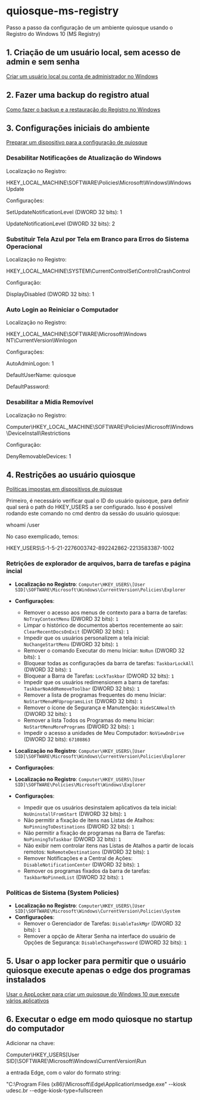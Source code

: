 # quiosque-ms-registry
Passo a passo da configuração de um ambiente quiosque usando o Registro do Windows 10 (MS Registry)

## 1. Criação de um usuário local, sem acesso de admin e sem senha
[Criar um usuário local ou conta de administrador no Windows](https://support.microsoft.com/pt-br/windows/criar-um-usu%C3%A1rio-local-ou-conta-de-administrador-no-windows-20de74e0-ac7f-3502-a866-32915af2a34d#:~:text=11Windows%2010-,Criar%20uma%20conta%20de%20usu%C3%A1rio%20local,outro%20usu%C3%A1rio%2C%20selecione%20Adicionar%20conta.)

## 2. Fazer uma backup do registro atual

[Como fazer o backup e a restauração do Registro no Windows](https://support.microsoft.com/pt-br/topic/como-fazer-o-backup-e-a-restaura%C3%A7%C3%A3o-do-registro-no-windows-855140ad-e318-2a13-2829-d428a2ab0692)

## 3. Configurações iniciais do ambiente

[Preparar um dispositivo para a configuração de quiosque](https://learn.microsoft.com/pt-br/windows/configuration/kiosk-prepare)

### Desabilitar Notificações de Atualização do Windows

Localização no Registro:

HKEY_LOCAL_MACHINE\SOFTWARE\Policies\Microsoft\Windows\WindowsUpdate

Configurações:

SetUpdateNotificationLevel (DWORD 32 bits): 1

UpdateNotificationLevel (DWORD 32 bits): 2

### Substituir Tela Azul por Tela em Branco para Erros do Sistema Operacional

Localização no Registro: 

HKEY_LOCAL_MACHINE\SYSTEM\CurrentControlSet\Control\CrashControl

Configuração:

DisplayDisabled (DWORD 32 bits): 1

### Auto Login ao Reiniciar o Computador

Localização no Registro: 

HKEY_LOCAL_MACHINE\SOFTWARE\Microsoft\Windows NT\CurrentVersion\Winlogon

Configurações:

AutoAdminLogon: 1

DefaultUserName: quiosque

DefaultPassword: 

### Desabilitar a Mídia Removível

Localização no Registro: 

Computer\HKEY_LOCAL_MACHINE\SOFTWARE\Policies\Microsoft\Windows\DeviceInstall\Restrictions

Configuração:

DenyRemovableDevices: 1

## 4. Restrições ao usuário quiosque

[Políticas impostas em dispositivos de quiosque](https://learn.microsoft.com/pt-br/windows/configuration/kiosk-policies)

Primeiro, é necessário verificar qual o ID do usuário quisoque, para definir qual será o path do HKEY_USERS a ser configurado. Isso é possível rodando este comando no cmd dentro da sessão do usuário quiosque:

whoami /user

No caso exemplicado, temos:

HKEY_USERS\S-1-5-21-2276003742-892242862-2213583387-1002


### Retrições de explorador de arquivos, barra de tarefas e página incial
- **Localização no Registro**: `Computer\HKEY_USERS\[User SID]\SOFTWARE\Microsoft\Windows\CurrentVersion\Policies\Explorer`
- **Configurações**:
  - Remover o acesso aos menus de contexto para a barra de tarefas: `NoTrayContextMenu` (DWORD 32 bits): `1`
  - Limpar o histórico de documentos abertos recentemente ao sair: `ClearRecentDocsOnExit` (DWORD 32 bits): `1`
  - Impedir que os usuários personalizem a tela inicial: `NoChangeStartMenu` (DWORD 32 bits): `1`
  - Remover o comando Executar do menu Iniciar: `NoRun` (DWORD 32 bits): `1`
  - Bloquear todas as configurações da barra de tarefas: `TaskbarLockAll` (DWORD 32 bits): `1`
  - Bloquear a Barra de Tarefas: `LockTaskbar` (DWORD 32 bits): `1`
  - Impedir que os usuários redimensionem a barra de tarefas: `TaskbarNoAddRemoveToolbar` (DWORD 32 bits): `1`
  - Remover a lista de programas frequentes do menu Iniciar: `NoStartMenuMFUprogramsList` (DWORD 32 bits): `1`
  - Remover o ícone de Segurança e Manutenção: `HideSCAHealth` (DWORD 32 bits): `1`
  - Remover a lista Todos os Programas do menu Iniciar: `NoStartMenuMorePrograms` (DWORD 32 bits): `1`
  - Impedir o acesso a unidades de Meu Computador: `NoViewOnDrive` (DWORD 32 bits): `67108863`

- **Localização no Registro**: `Computer\HKEY_USERS\[User SID]\SOFTWARE\Microsoft\Windows\CurrentVersion\Policies\Explorer`
- **Configurações**:

- **Localização no Registro**: `Computer\HKEY_USERS\[User SID]\SOFTWARE\Policies\Microsoft\Windows\Explorer`
- **Configurações**:
  - Impedir que os usuários desinstalem aplicativos da tela inicial: `NoUninstallFromStart` (DWORD 32 bits): `1`
  - Não permitir a fixação de itens nas Listas de Atalhos: `NoPinningToDestinations` (DWORD 32 bits): `1`
  - Não permitir a fixação de programas na Barra de Tarefas: `NoPinningToTaskbar` (DWORD 32 bits): `1`
  - Não exibir nem controlar itens nas Listas de Atalhos a partir de locais remotos: `NoRemoteDestinations` (DWORD 32 bits): `1`
  - Remover Notificações e a Central de Ações: `DisableNotificationCenter` (DWORD 32 bits): `1`
  - Remover os programas fixados da barra de tarefas: `TaskbarNoPinnedList` (DWORD 32 bits): `1`

### Políticas de Sistema (System Policies)
- **Localização no Registro**: `Computer\HKEY_USERS\[User SID]\SOFTWARE\Microsoft\Windows\CurrentVersion\Policies\System`
- **Configurações**:
  - Remover o Gerenciador de Tarefas: `DisableTaskMgr` (DWORD 32 bits): `1`
  - Remover a opção de Alterar Senha na interface do usuário de Opções de Segurança: `DisableChangePassword` (DWORD 32 bits): `1`

## 5. Usar o app locker para permitir que o usuário quiosque execute apenas o edge dos programas instalados

[Usar o AppLocker para criar um quiosque do Windows 10 que execute vários aplicativos](https://learn.microsoft.com/pt-br/windows/configuration/lock-down-windows-10-applocker)

## 6. Executar o edge em modo quiosque no startup do computador

Adicionar na chave:

Computer\HKEY_USERS\[User SID]\SOFTWARE\Microsoft\Windows\CurrentVersion\Run

a entrada Edge, com o valor do formato string:

"C:\Program Files (x86)\Microsoft\Edge\Application\msedge.exe" --kiosk udesc.br --edge-kiosk-type=fullscreen


